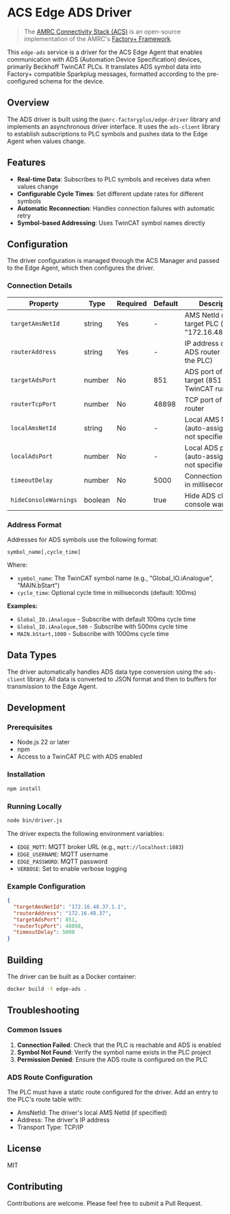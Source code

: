 # ACS Edge ADS Driver

> The [AMRC Connectivity Stack (ACS)](https://github.com/AMRC-FactoryPlus/amrc-connectivity-stack) is an open-source implementation of the AMRC's [Factory+ Framework](https://factoryplus.app.amrc.co.uk).

This `edge-ads` service is a driver for the ACS Edge Agent that enables communication with ADS (Automation Device Specification) devices, primarily Beckhoff TwinCAT PLCs. It translates ADS symbol data into Factory+ compatible Sparkplug messages, formatted according to the pre-configured schema for the device.

## Overview

The ADS driver is built using the `@amrc-factoryplus/edge-driver` library and implements an asynchronous driver interface. It uses the `ads-client` library to establish subscriptions to PLC symbols and pushes data to the Edge Agent when values change.

## Features

- **Real-time Data**: Subscribes to PLC symbols and receives data when values change
- **Configurable Cycle Times**: Set different update rates for different symbols
- **Automatic Reconnection**: Handles connection failures with automatic retry
- **Symbol-based Addressing**: Uses TwinCAT symbol names directly

## Configuration

The driver configuration is managed through the ACS Manager and passed to the Edge Agent, which then configures the driver.

### Connection Details

| Property | Type | Required | Default | Description |
|----------|------|----------|---------|-------------|
| `targetAmsNetId` | string | Yes | - | AMS NetId of the target PLC (e.g., "172.16.48.37.1.1") |
| `routerAddress` | string | Yes | - | IP address of the ADS router (usually the PLC) |
| `targetAdsPort` | number | No | 851 | ADS port of the target (851 for TwinCAT runtime) |
| `routerTcpPort` | number | No | 48898 | TCP port of the ADS router |
| `localAmsNetId` | string | No | - | Local AMS NetId (auto-assigned if not specified) |
| `localAdsPort` | number | No | - | Local ADS port (auto-assigned if not specified) |
| `timeoutDelay` | number | No | 5000 | Connection timeout in milliseconds |
| `hideConsoleWarnings` | boolean | No | true | Hide ADS client console warnings |

### Address Format

Addresses for ADS symbols use the following format:

```
symbol_name[,cycle_time]
```

Where:
- `symbol_name`: The TwinCAT symbol name (e.g., "Global_IO.iAnalogue", "MAIN.bStart")
- `cycle_time`: Optional cycle time in milliseconds (default: 100ms)

**Examples:**
- `Global_IO.iAnalogue` - Subscribe with default 100ms cycle time
- `Global_IO.iAnalogue,500` - Subscribe with 500ms cycle time
- `MAIN.bStart,1000` - Subscribe with 1000ms cycle time

## Data Types

The driver automatically handles ADS data type conversion using the `ads-client` library. All data is converted to JSON format and then to buffers for transmission to the Edge Agent.

## Development

### Prerequisites

- Node.js 22 or later
- npm
- Access to a TwinCAT PLC with ADS enabled

### Installation

```bash
npm install
```

### Running Locally

```bash
node bin/driver.js
```

The driver expects the following environment variables:
- `EDGE_MQTT`: MQTT broker URL (e.g., `mqtt://localhost:1883`)
- `EDGE_USERNAME`: MQTT username
- `EDGE_PASSWORD`: MQTT password
- `VERBOSE`: Set to enable verbose logging

### Example Configuration

```json
{
  "targetAmsNetId": "172.16.48.37.1.1",
  "routerAddress": "172.16.48.37",
  "targetAdsPort": 851,
  "routerTcpPort": 48898,
  "timeoutDelay": 5000
}
```

## Building

The driver can be built as a Docker container:

```bash
docker build -t edge-ads .
```

## Troubleshooting

### Common Issues

1. **Connection Failed**: Check that the PLC is reachable and ADS is enabled
2. **Symbol Not Found**: Verify the symbol name exists in the PLC project
3. **Permission Denied**: Ensure the ADS route is configured on the PLC

### ADS Route Configuration

The PLC must have a static route configured for the driver. Add an entry to the PLC's route table with:
- AmsNetId: The driver's local AMS NetId (if specified)
- Address: The driver's IP address
- Transport Type: TCP/IP

## License

MIT

## Contributing

Contributions are welcome. Please feel free to submit a Pull Request.
